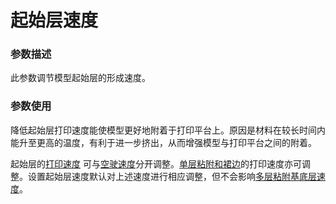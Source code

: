 起始层速度
====
### **参数描述**
此参数调节模型起始层的形成速度。

### **参数使用**
降低起始层打印速度能使模型更好地附着于打印平台上。原因是材料在较长时间内能升至更高的温度，有利于进一步挤出，从而增强模型与打印平台之间的附着。

起始层的[打印速度](speed_print_layer_0.md) 可与[空驶速度](speed_travel_layer_0.md)分开调整。[单层粘附和裙边](skirt_brim_speed.md)的打印速度亦可调整。设置起始层速度默认对上述速度进行相应调整，但不会影响[多层粘附基底层速度](../platform_adhesion/raft_base_speed.md)。


